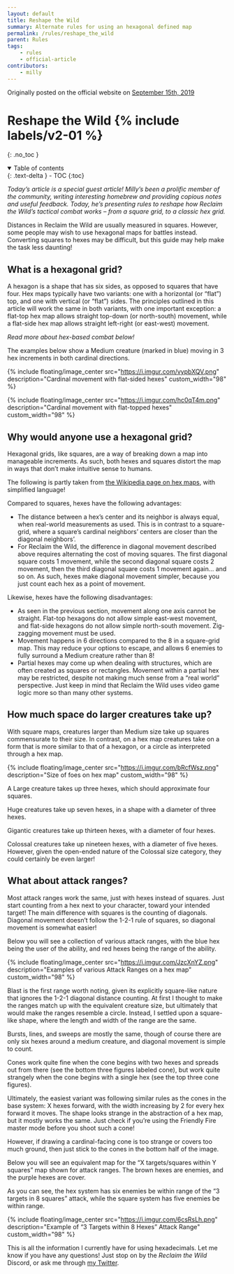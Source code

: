 ```yaml
---
layout: default
title: Reshape the Wild
summary: Alternate rules for using an hexagonal defined map
permalink: /rules/reshape_the_wild
parent: Rules
tags:
    - rules
    - official-article
contributors:
    - milly
---
```


Originally posted on the official website on [September 15th, 2019](https://reclaimthewild.net/index.php/2019/04/15/improvised-magic/)

# Reshape the Wild {% include labels/v2-01 %}
{: .no_toc }

<details open markdown="block">
  <summary>
    Table of contents
  </summary>
  {: .text-delta }
- TOC
{:toc}
</details>

*Today’s article is a special guest article! Milly’s been a prolific member of the community, writing interesting homebrew and providing copious notes and useful feedback. Today, he’s presenting rules to reshape how Reclaim the Wild’s tactical combat works – from a square grid, to a classic hex grid.*

Distances in Reclaim the Wild are usually measured in squares. However, some people may wish to use hexagonal maps for battles instead. Converting squares to hexes may be difficult, but this guide may help make the task less daunting!

## What is a hexagonal grid?

A hexagon is a shape that has six sides, as opposed to squares that have four. Hex maps typically have two variants: one with a horizontal (or “flat”) top, and one with vertical (or “flat”) sides. The principles outlined in this article will work the same in both variants, with one important exception: a flat-top hex map allows straight top-down (or north-south) movement, while a flat-side hex map allows straight left-right (or east-west) movement.

*Read more about hex-based combat below!*

The examples below show a Medium creature (marked in blue) moving in 3 hex increments in both cardinal directions.

{% include floating/image_center src="https://i.imgur.com/vypbXQV.png" description="Cardinal movement with flat-sided hexes" custom_width="98" %}

{% include floating/image_center src="https://i.imgur.com/hc0qT4m.png" description="Cardinal movement with flat-topped hexes" custom_width="98" %}

## Why would anyone use a hexagonal grid?

Hexagonal grids, like squares, are a way of breaking down a map into manageable increments. As such, both hexes and squares distort the map in ways that don’t make intuitive sense to humans.

The following is partly taken from [the Wikipedia page on hex maps](https://en.wikipedia.org/wiki/Hex_map), with simplified language!

Compared to squares, hexes have the following advantages:
* The distance between a hex’s center and its neighbor is always equal, when real-world measurements as used. This is in contrast to a square-grid, where a square’s cardinal neighbors’ centers are closer than the diagonal neighbors’.
* For Reclaim the Wild, the difference in diagonal movement described above requires alternating the cost of moving squares. The first diagonal square costs 1 movement, while the second diagonal square costs 2 movement, then the third diagonal square costs 1 movement again… and so on. As such, hexes make diagonal movement simpler, because you just count each hex as a point of movement.

Likewise, hexes have the following disadvantages:
* As seen in the previous section, movement along one axis cannot be straight. Flat-top hexagons do not allow simple east-west movement, and flat-side hexagons do not allow simple north-south movement. Zig-zagging movement must be used.
* Movement happens in 6 directions compared to the 8 in a square-grid map. This may reduce your options to escape, and allows 6 enemies to fully surround a Medium creature rather than 8!
* Partial hexes may come up when dealing with structures, which are often created as squares or rectangles. Movement within a partial hex may be restricted, despite not making much sense from a “real world” perspective. Just keep in mind that Reclaim the Wild uses video game logic more so than many other systems.

## How much space do larger creatures take up?

With square maps, creatures larger than Medium size take up squares commensurate to their size. In contrast, on a hex map creatures take on a form that is more similar to that of a hexagon, or a circle as interpreted through a hex map.

{% include floating/image_center src="https://i.imgur.com/bRcfWsz.png" description="Size of foes on hex map" custom_width="98" %}

A Large creature takes up three hexes, which should approximate four squares.

Huge creatures take up seven hexes, in a shape with a diameter of three hexes.

Gigantic creatures take up thirteen hexes, with a diameter of four hexes.

Colossal creatures take up nineteen hexes, with a diameter of five hexes. However, given the open-ended nature of the Colossal size category, they could certainly be even larger!

## What about attack ranges?

Most attack ranges work the same, just with hexes instead of squares. Just start counting from a hex next to your character, toward your intended target! The main difference with squares is the counting of diagonals. Diagonal movement doesn’t follow the 1-2-1 rule of squares, so diagonal movement is somewhat easier!

Below you will see a collection of various attack ranges, with the blue hex being the user of the ability, and red hexes being the range of the ability.

{% include floating/image_center src="https://i.imgur.com/JzcXnYZ.png" description="Examples of various Attack Ranges on a hex map" custom_width="98" %}

Blast is the first range worth noting, given its explicitly square-like nature that ignores the 1-2-1 diagonal distance counting. At first I thought to make the ranges match up with the equivalent creature size, but ultimately that would make the ranges resemble a circle. Instead, I settled upon a square-like shape, where the length and width of the range are the same.

Bursts, lines, and sweeps are mostly the same, though of course there are only six hexes around a medium creature, and diagonal movement is simple to count.

Cones work quite fine when the cone begins with two hexes and spreads out from there (see the bottom three figures labeled cone), but work quite strangely when the cone begins with a single hex (see the top three cone figures).

Ultimately, the easiest variant was following similar rules as the cones in the base system: X hexes forward, with the width increasing by 2 for every hex forward it moves. The shape looks strange in the abstraction of a hex map, but it mostly works the same. Just check if you’re using the Friendly Fire master mode before you shoot such a cone!

However, if drawing a cardinal-facing cone is too strange or covers too much ground, then just stick to the cones in the bottom half of the image.

Below you will see an equivalent map for the “X targets/squares within Y squares” map shown for attack ranges. The brown hexes are enemies, and the purple hexes are cover.

As you can see, the hex system has six enemies be within range of the “3 targets in 8 squares” attack, while the square system has five enemies be within range.

{% include floating/image_center src="https://i.imgur.com/6csRsLh.png" description="Example of “3 Targets within 8 Hexes” Attack Range" custom_width="98" %}

This is all the information I currently have for using hexadecimals. Let me know if you have any questions! Just stop on by the *Reclaim the Wild* Discord, or ask me through [my Twitter](https://twitter.com/MilleniaAntares).
